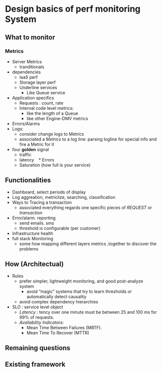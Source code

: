 # Design basics of perf monitoring System
## What to monitor
### Metrics
  * Server Metrics
    * tranditionals
  * dependencies
    * IaaS perf
    * Storage layer perf
    * Underline services
      * Like Queue service
  * Application specifics
    * Requests : count, rate
    * Internal code level metrics:
      * like the length of a Queue
      * like other Engine-DMV metrics
  * Errors/Alarms
  * Logs:
    * consider change logs to Metrics
    * associated a *Metrics* to a log line: parsing logline for special info and fire a Metric for it
  * four **golden** signal 
    * traffic 
    * latency 
    * Errors
    * Saturation (how full is your service) 
 

## Functionalities
* Dashboard, select periods of display  
* Log aggreation, metriclize, searching, classification
* Ways to Tracing a transaction
  * associated everything regards one specific pieces of *REQUEST* or *transaction*
* Error/alarm. reporting
  * send emails. sms
  * threshold is configurable (per customer)
* Infrastructure health
* full stack Monitoring
  * some how mapping different layers metrics ,together to discover the problems

## How (Architectual)
* Rules 
  * prefer simpler, lightweight monitoring, and good post-analyze system 
    * avoid “magic” systems that try to learn thresholds or automatically detect causality
  * avoid complex dependency hierarchies 
* SLO : service level object
  * *Latency* : tency over one minute must be between 25 and 100 ms for 99% of requests.
  * *Availability Indicators*: 
    *  Mean Time Between Failures (MBTF).
    * Mean Time To Recover (MTTR)
## Remaining questions

## Existing framework
